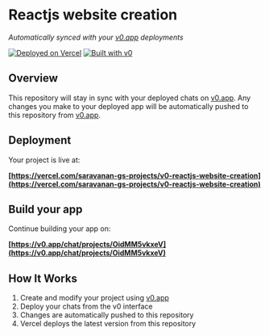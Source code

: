 # Reactjs website creation

*Automatically synced with your [v0.app](https://v0.app) deployments*

[![Deployed on Vercel](https://img.shields.io/badge/Deployed%20on-Vercel-black?style=for-the-badge&logo=vercel)](https://vercel.com/saravanan-gs-projects/v0-reactjs-website-creation)
[![Built with v0](https://img.shields.io/badge/Built%20with-v0.app-black?style=for-the-badge)](https://v0.app/chat/projects/OidMM5vkxeV)

## Overview

This repository will stay in sync with your deployed chats on [v0.app](https://v0.app).
Any changes you make to your deployed app will be automatically pushed to this repository from [v0.app](https://v0.app).

## Deployment

Your project is live at:

**[https://vercel.com/saravanan-gs-projects/v0-reactjs-website-creation](https://vercel.com/saravanan-gs-projects/v0-reactjs-website-creation)**

## Build your app

Continue building your app on:

**[https://v0.app/chat/projects/OidMM5vkxeV](https://v0.app/chat/projects/OidMM5vkxeV)**

## How It Works

1. Create and modify your project using [v0.app](https://v0.app)
2. Deploy your chats from the v0 interface
3. Changes are automatically pushed to this repository
4. Vercel deploys the latest version from this repository
